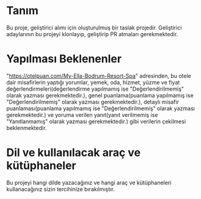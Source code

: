 # Tanım
Bu proje, geliştirici alımı için oluşturulmuş bir taslak projedir. Geliştirici adaylarının bu projeyi klonlayıp, geliştirip PR atmaları gerekmektedir.
#
# Yapılması Beklenenler
"https://otelpuan.com/My-Ella-Bodrum-Resort-Spa" adresinden, bu otele dair misafirlerin yaptığı yorumlar, yemek, oda, hizmet, yüzme ve fiyat değerlendirmeleri(değerlendirme yapılmamış ise "Değerlendirilmemiş" olarak yazması gerekmektedir.), genel puanlama(puanlama yapılmamış ise "Değerlendirilmemiş" olarak yazması gerekmektedir.), detaylı misafir puanlaması(puanlama yapılmamış ise "Değerlendirilmemiş" olarak yazması gerekmektedir.) ve yoruma verilen yanıt(yanıt verilmemiş ise "Yanıtlanmamış" olarak yazması gerekmektedir.) gibi verilerin çekilmesi beklenmektedir.
#
# Dil ve kullanılacak araç ve kütüphaneler
Bu projeyi hangi dilde yazacağınız ve hangi araç ve kütüphaneleri kullanacağınız sizin tercihinize bırakılmıştır.
